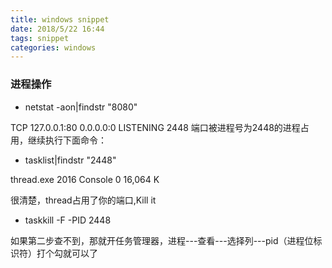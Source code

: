 ```yaml
---
title: windows snippet
date: 2018/5/22 16:44
tags: snippet
categories: windows
---
```


### 进程操作

- netstat -aon|findstr "8080" 

TCP     127.0.0.1:80       0.0.0.0:0             LISTENING    2448
端口被进程号为2448的进程占用，继续执行下面命令：

- tasklist|findstr "2448" 

thread.exe                   2016 Console                 0     16,064 K

很清楚，thread占用了你的端口,Kill it

- taskkill -F -PID 2448

如果第二步查不到，那就开任务管理器，进程---查看---选择列---pid（进程位标识符）打个勾就可以了